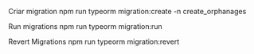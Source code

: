 Criar migration
npm run typeorm migration:create -n create_orphanages

Run migrations
npm run typeorm migration:run

Revert Migrations
npm run typeorm migration:revert